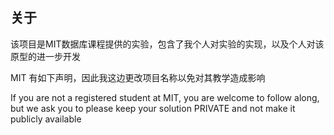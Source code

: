 ## 关于
该项目是MIT数据库课程提供的实验，包含了我个人对实验的实现，以及个人对该原型的进一步开发

MIT 有如下声明，因此我这边更改项目名称以免对其教学造成影响

If you are not a registered student at MIT, you are welcome to follow along, but we ask you to please keep your solution PRIVATE and not make it publicly available